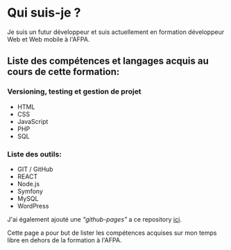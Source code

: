 # Qui suis-je ?

Je suis un futur développeur et suis actuellement en formation développeur Web et Web mobile à l'AFPA.

## Liste des compétences et langages acquis au cours de cette formation:

### Versioning, testing et gestion de projet
* HTML
* CSS
* JavaScript
* PHP
* SQL

### Liste des outils:

* GIT / GitHub
* REACT
* Node.js
* Symfony
* MySQL
* WordPress

J'ai également ajouté une *"github-pages"* a ce repository [ici](https://thomaspanier.github.io/welcome/).

Cette page a pour but de lister les compétences acquises sur mon temps libre en dehors de la formation à l'AFPA.

